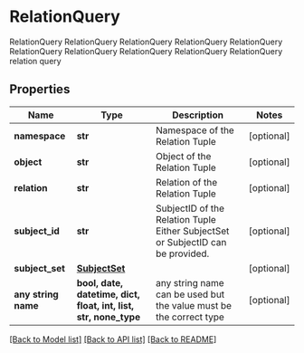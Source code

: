 # RelationQuery

RelationQuery RelationQuery RelationQuery RelationQuery RelationQuery RelationQuery RelationQuery RelationQuery RelationQuery RelationQuery relation query

## Properties
Name | Type | Description | Notes
------------ | ------------- | ------------- | -------------
**namespace** | **str** | Namespace of the Relation Tuple | [optional] 
**object** | **str** | Object of the Relation Tuple | [optional] 
**relation** | **str** | Relation of the Relation Tuple | [optional] 
**subject_id** | **str** | SubjectID of the Relation Tuple  Either SubjectSet or SubjectID can be provided. | [optional] 
**subject_set** | [**SubjectSet**](SubjectSet.md) |  | [optional] 
**any string name** | **bool, date, datetime, dict, float, int, list, str, none_type** | any string name can be used but the value must be the correct type | [optional]

[[Back to Model list]](../README.md#documentation-for-models) [[Back to API list]](../README.md#documentation-for-api-endpoints) [[Back to README]](../README.md)


